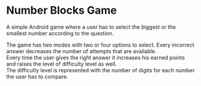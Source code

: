 # Number Blocks Game
A simple Android game where a user has to select the biggest or the smallest number according to the question.

The game has two modes with two or four options to select. Every incorrect answer decreases the number of attempts that are available.\
Every time the user gives the right answer it increases his earned points and raises the level of difficulty level as well.\
The difficulty level is represented with the number of digits for each number the user has to compare.

